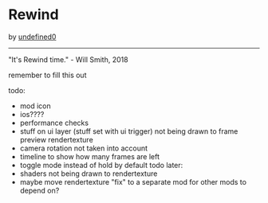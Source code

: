 # Rewind
by [undefined0](user:13351341)

---

"It's Rewind time." - Will Smith, 2018


remember to fill this out

todo:
- mod icon
- ios????
- performance checks
- stuff on ui layer (stuff set with ui trigger) not being drawn to frame preview rendertexture
- camera rotation not taken into account
- timeline to show how many frames are left
- toggle mode instead of hold by default
todo later:
- shaders not being drawn to rendertexture
- maybe move rendertexture "fix" to a separate mod for other mods to depend on?
